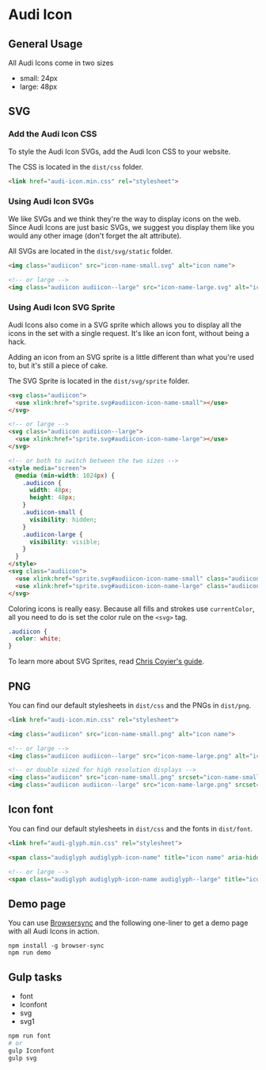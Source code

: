 # Audi Icon

## General Usage

All Audi Icons come in two sizes
- small: 24px
- large: 48px

## SVG

### Add the Audi Icon CSS
To style the Audi Icon SVGs, add the Audi Icon CSS to your website.

The CSS is located in the `dist/css` folder.

``` html
<link href="audi-icon.min.css" rel="stylesheet">
```

### Using Audi Icon SVGs
We like SVGs and we think they're the way to display icons on the web. Since Audi Icons are just basic SVGs, we suggest you display them like you would any other image (don't forget the alt attribute).

All SVGs are located in the `dist/svg/static` folder.

``` html
<img class="audiicon" src="icon-name-small.svg" alt="icon name">

<!-- or large -->
<img class="audiicon audiicon--large" src="icon-name-large.svg" alt="icon name">
```

### Using Audi Icon SVG Sprite

Audi Icons also come in a SVG sprite which allows you to display all the icons in the set with a single request. It's like an icon font, without being a hack.

Adding an icon from an SVG sprite is a little different than what you're used to, but it's still a piece of cake.

The SVG Sprite is located in the `dist/svg/sprite` folder.

``` html
<svg class="audiicon">
  <use xlink:href="sprite.svg#audiicon-icon-name-small"></use>
</svg>

<!-- or large -->
<svg class="audiicon audiicon--large">
  <use xlink:href="sprite.svg#audiicon-icon-name-large"></use>
</svg>

<!-- or both to switch between the two sizes -->
<style media="screen">
  @media (min-width: 1024px) {
    .audiicon {
      width: 48px;
      height: 48px;
    }
    .audiicon-small {
      visibility: hidden;
    }
    .audiicon-large {
      visibility: visible;
    }
  }
</style>
<svg class="audiicon">
  <use xlink:href="sprite.svg#audiicon-icon-name-small" class="audiicon-small"></use>
  <use xlink:href="sprite.svg#audiicon-icon-name-large" class="audiicon-large"></use>
</svg>
```

Coloring icons is really easy. Because all fills and strokes use `currentColor`, all you need to do is set the color rule on the `<svg>` tag.

``` css
.audiicon {
  color: white;
}
```

To learn more about SVG Sprites, read [Chris Coyier's guide](http://css-tricks.com/svg-sprites-use-better-icon-fonts/).

## PNG
You can find our default stylesheets in `dist/css` and the PNGs in `dist/png`.

``` html
<link href="audi-icon.min.css" rel="stylesheet">
```

``` html
<img class="audiicon" src="icon-name-small.png" alt="icon name">

<!-- or large -->
<img class="audiicon audiicon--large" src="icon-name-large.png" alt="icon name">

<!-- or double sized for high resolution displays -->
<img class="audiicon" src="icon-name-small.png" srcset="icon-name-small.png 1x, icon-name-small-2x.png 2x" alt="icon name">
<img class="audiicon audiicon--large" src="icon-name-large.png" srcset="icon-name-large.png 1x, icon-name-large-2x.png 2x" alt="icon name">
```

## Icon font
You can find our default stylesheets in `dist/css` and the fonts in `dist/font`.

``` html
<link href="audi-glyph.min.css" rel="stylesheet">
```

``` html
<span class="audiglyph audiglyph-icon-name" title="icon name" aria-hidden="true"></span>

<!-- or large -->
<span class="audiglyph audiglyph-icon-name audiglyph--large" title="icon name" aria-hidden="true"></span>
```

## Demo page

You can use [Browsersync](https://www.browsersync.io/) and the following one-liner to get a demo page with all Audi Icons in action.

```
npm install -g browser-sync
npm run demo
```

## Gulp tasks

- font
- Iconfont
- svg
- svg1

```bash
npm run font
# or
gulp Iconfont
gulp svg
```
